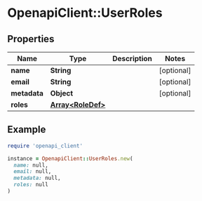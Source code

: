 # OpenapiClient::UserRoles

## Properties

| Name | Type | Description | Notes |
| ---- | ---- | ----------- | ----- |
| **name** | **String** |  | [optional] |
| **email** | **String** |  | [optional] |
| **metadata** | **Object** |  | [optional] |
| **roles** | [**Array&lt;RoleDef&gt;**](RoleDef.md) |  |  |

## Example

```ruby
require 'openapi_client'

instance = OpenapiClient::UserRoles.new(
  name: null,
  email: null,
  metadata: null,
  roles: null
)
```

